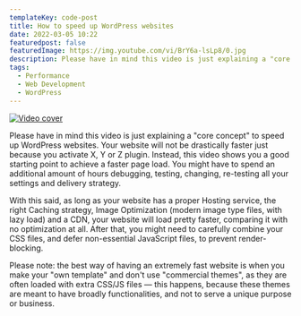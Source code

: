 ```yaml
---
templateKey: code-post
title: How to speed up WordPress websites
date: 2022-03-05 10:22
featuredpost: false
featuredImage: https://img.youtube.com/vi/BrY6a-lsLp8/0.jpg
description: Please have in mind this video is just explaining a "core concept" to speed up WordPress websites.
tags:
  - Performance
  - Web Development
  - WordPress
---
```


[![Video cover](https://img.youtube.com/vi/BrY6a-lsLp8/0.jpg)](https://www.youtube.com/watch?v=BrY6a-lsLp8)

Please have in mind this video is just explaining a "core concept" to speed up WordPress websites. Your website will not be drastically faster just because you activate X, Y or Z plugin. Instead, this video shows you a good starting point to achieve a faster page load. You might have to spend an additional amount of hours debugging, testing, changing, re-testing all your settings and delivery strategy.

With this said, as long as your website has a proper Hosting service, the right Caching strategy, Image Optimization (modern image type files, with lazy load) and a CDN, your website will load pretty faster, comparing it with no optimization at all. After that, you might need to carefully combine your CSS files, and defer non-essential JavaScript files, to prevent render-blocking.

Please note: the best way of having an extremely fast website is when you make your "own template" and don't use "commercial themes", as they are often loaded with extra CSS/JS files — this happens, because these themes are meant to have broadly functionalities, and not to serve a unique purpose or business.
